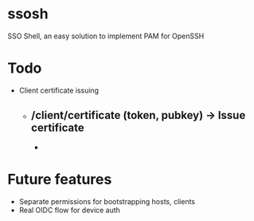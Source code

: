 # ssosh
SSO Shell, an easy solution to implement PAM for OpenSSH

# Todo
- Client certificate issuing
  - /client/certificate (token, pubkey) -> Issue certificate
    - 
    - 


# Future features
- Separate permissions for bootstrapping hosts, clients
- Real OIDC flow for device auth
